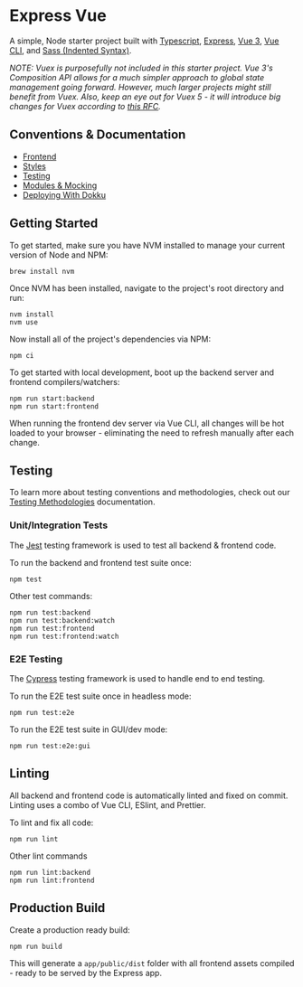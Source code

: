 # Express Vue

A simple, Node starter project built with [Typescript](https://www.typescriptlang.org/), [Express](https://expressjs.com/), [Vue 3](https://vuejs.org/), [Vue CLI](https://github.com/vuejs/vue-cli), and [Sass (Indented Syntax)](https://sass-lang.com/documentation/syntax#the-indented-syntax).

*NOTE: Vuex is purposefully not included in this starter project. Vue 3's Composition API allows for a much simpler approach to global state management going forward. However, much larger projects might still benefit from Vuex. Also, keep an eye out for Vuex 5 - it will introduce big changes for Vuex according to [this RFC](https://github.com/kiaking/rfcs/blob/vuex-5/active-rfcs/0000-vuex-5.md).*

## Conventions & Documentation

- [Frontend](docs/frontend.md)
- [Styles](docs/styles.md)
- [Testing](docs/testing.md)
- [Modules & Mocking](docs/modules-and-mocking.md)
- [Deploying With Dokku](docs/dokku.md)

## Getting Started

To get started, make sure you have NVM installed to manage your current version of Node and NPM:

```
brew install nvm
```

Once NVM has been installed, navigate to the project's root directory and run:

```
nvm install
nvm use
```

Now install all of the project's dependencies via NPM:

```
npm ci
```

To get started with local development, boot up the backend server and frontend compilers/watchers:

```
npm run start:backend
npm run start:frontend
```

When running the frontend dev server via Vue CLI, all changes will be hot loaded to your browser - eliminating the need to refresh manually after each change.

## Testing

To learn more about testing conventions and methodologies, check out our [Testing Methodologies](docs/testing.md) documentation.

### Unit/Integration Tests

The [Jest](https://facebook.github.io/jest/) testing framework is used to test all backend & frontend code.

To run the backend and frontend test suite once:

```
npm test
```

Other test commands:

```
npm run test:backend
npm run test:backend:watch
npm run test:frontend
npm run test:frontend:watch
```

### E2E Testing

The [Cypress](https://www.cypress.io/) testing framework is used to handle end to end testing.

To run the E2E test suite once in headless mode:

```
npm run test:e2e
```

To run the E2E test suite in GUI/dev mode:

```
npm run test:e2e:gui
```

## Linting

All backend and frontend code is automatically linted and fixed on commit. Linting uses a combo of Vue CLI, ESlint, and Prettier.

To lint and fix all code:

```
npm run lint
```

Other lint commands

```
npm run lint:backend
npm run lint:frontend
```

## Production Build

Create a production ready build:

```
npm run build
```

This will generate a `app/public/dist` folder with all frontend assets compiled - ready to be served by the Express app.


